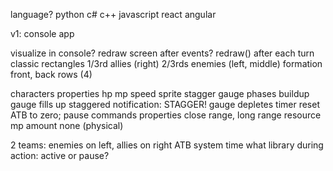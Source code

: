 language?
    python
    c#
    c++
    javascript
        react
        angular

v1: console app

visualize in console?
    redraw screen after events?
        redraw()
            after each turn
    classic rectangles
        1/3rd allies (right)
        2/3rds enemies (left, middle)
    formation
        front, back
        rows (4)


characters
    properties
        hp
        mp
        speed
        sprite
        stagger gauge
            phases
                buildup
                    gauge fills up
                staggered
                    notification: STAGGER!
                    gauge depletes
                    timer
                    reset ATB to zero; pause
commands
    properties
        close range, long range
        resource
            mp
                amount
            none (physical)



2 teams: enemies on left, allies on right
ATB system
    time
        what library
    during action: active or pause?